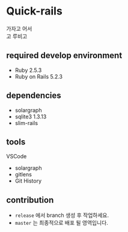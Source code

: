# Quick-rails

가자고 어서  
고 루비고

## required develop environment
 - Ruby 2.5.3
 - Ruby on Rails 5.2.3

## dependencies
 - solargraph
 - sqlite3 1.3.13
 - slim-rails

## tools
VSCode
 - solargraph
 - gitlens
 - Git History

## contribution
 - `release` 에서 branch 생성 후 작업하세요.  
 - `master` 는 최종적으로 배포 될 영역입니다.